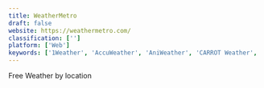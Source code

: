 ```yaml
---
title: WeatherMetro
draft: false 
website: https://weathermetro.com/
classification: ['']
platform: ['Web']
keywords: ['1Weather', 'AccuWeather', 'AniWeather', 'CARROT Weather', 'Clear Day', 'Dark Sky for Web', 'Forecastie', 'MyForecast', 'OpenWeatherMap', 'The Weather Channel', 'Ventusky', 'Weather Timeline', 'Weather Underground', 'WeatherMate', 'Weatherspark', 'Windguru', 'Windy', 'World Weather', 'Yahoo Weather', 'YoWindow', 'Yr.no']
---
```

Free Weather by location